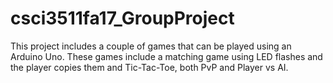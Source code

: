 # csci3511fa17_GroupProject

This project includes a couple of games that can be played using
an Arduino Uno. These games include a matching game using LED flashes
and the player copies them and Tic-Tac-Toe, both PvP and Player vs AI.
